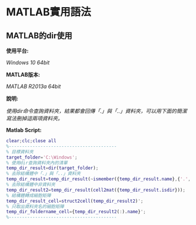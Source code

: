 # MATLAB實用語法
## MATLAB的dir使用
**使用平台:**

*Windows 10 64bit*

**MATLAB版本:**

*MATLAB R2013a 64bit*

**說明:**

*使用dir命令查詢資料夾，結果都會回傳「.」與「..」資料夾，可以用下面的簡潔寫法刪掉這兩項資料夾。*

**Matlab Script:**
```matlab
clear;clc;close all
%-----------------------------------------
% 目標資料夾
target_folder='C:\Windows';
% 使用dir查詢資料夾內的清單
temp_dir_result=dir(target_folder);
% 去除結構體中「.」與「..」資料夾
temp_dir_result=temp_dir_result(~ismember({temp_dir_result.name},{'.','..'}));
% 去除結構體中非資料夾
temp_dir_result2=temp_dir_result(cell2mat({temp_dir_result.isdir}));
% 結構體轉成細胞矩陣
temp_dir_result_cell=struct2cell(temp_dir_result2)';
% 只取出資料夾名的細胞矩陣
temp_dir_foldername_cell={temp_dir_result2(:).name}';
%-----------------------------------------
```
